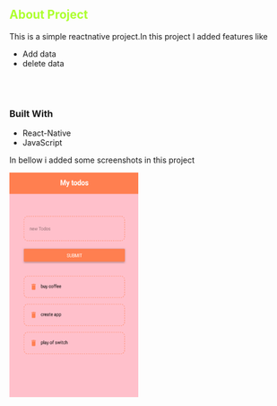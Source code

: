 <h2 style="color:greenyellow">About Project</h2>
<p>This is a simple reactnative project.In this project I added features like
<ul><li>Add data</li>
  <li>delete data</li></ul></p>

<br>
<br>
<h3>Built With
</h3>
<ul><li>React-Native</li><li>JavaScript</li></ul>
<p>In bellow i added some screenshots in this project</p>
<img src="images/Screenshot_2020-12-05-10-39-43.png" width="230", height="400" >
